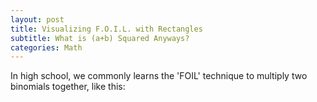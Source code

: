```yaml
---
layout: post
title: Visualizing F.O.I.L. with Rectangles
subtitle: What is (a+b) Squared Anyways?
categories: Math
---
```



<script type="text/javascript" async
  src="https://cdnjs.cloudflare.com/ajax/libs/mathjax/2.7.4/latest.js?config=TeX-MML-AM_CHTML">
</script>

<script type="text/x-mathjax-config">
MathJax.Hub.Config({
  tex2jax: {inlineMath: [['$','$'], ['\\(','\\)']]}
});
</script>
<script type="text/javascript" async src="path-to-mathjax/MathJax.js?config=TeX-AMS_CHTML"></script>

In high school, we commonly learns the 'FOIL' technique to multiply two binomials together, like this:


